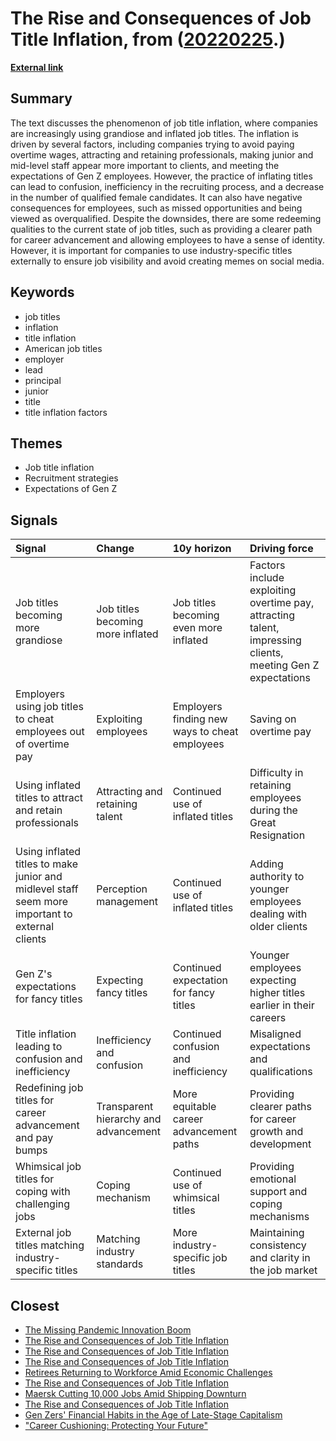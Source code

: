 # __The Rise and Consequences of Job Title Inflation__, from ([20220225](https://kghosh.substack.com/p/20220225).)

__[External link](https://www.businessinsider.com/job-title-inflation-gen-z-great-resignation-overtime-pay-resume-2023-2?utm_source=substack&utm_medium=email)__



## Summary

The text discusses the phenomenon of job title inflation, where companies are increasingly using grandiose and inflated job titles. The inflation is driven by several factors, including companies trying to avoid paying overtime wages, attracting and retaining professionals, making junior and mid-level staff appear more important to clients, and meeting the expectations of Gen Z employees. However, the practice of inflating titles can lead to confusion, inefficiency in the recruiting process, and a decrease in the number of qualified female candidates. It can also have negative consequences for employees, such as missed opportunities and being viewed as overqualified. Despite the downsides, there are some redeeming qualities to the current state of job titles, such as providing a clearer path for career advancement and allowing employees to have a sense of identity. However, it is important for companies to use industry-specific titles externally to ensure job visibility and avoid creating memes on social media.

## Keywords

* job titles
* inflation
* title inflation
* American job titles
* employer
* lead
* principal
* junior
* title
* title inflation factors

## Themes

* Job title inflation
* Recruitment strategies
* Expectations of Gen Z

## Signals

| Signal                                                                                          | Change                                | 10y horizon                                   | Driving force                                                                                              |
|:------------------------------------------------------------------------------------------------|:--------------------------------------|:----------------------------------------------|:-----------------------------------------------------------------------------------------------------------|
| Job titles becoming more grandiose                                                              | Job titles becoming more inflated     | Job titles becoming even more inflated        | Factors include exploiting overtime pay, attracting talent, impressing clients, meeting Gen Z expectations |
| Employers using job titles to cheat employees out of overtime pay                               | Exploiting employees                  | Employers finding new ways to cheat employees | Saving on overtime pay                                                                                     |
| Using inflated titles to attract and retain professionals                                       | Attracting and retaining talent       | Continued use of inflated titles              | Difficulty in retaining employees during the Great Resignation                                             |
| Using inflated titles to make junior and midlevel staff seem more important to external clients | Perception management                 | Continued use of inflated titles              | Adding authority to younger employees dealing with older clients                                           |
| Gen Z's expectations for fancy titles                                                           | Expecting fancy titles                | Continued expectation for fancy titles        | Younger employees expecting higher titles earlier in their careers                                         |
| Title inflation leading to confusion and inefficiency                                           | Inefficiency and confusion            | Continued confusion and inefficiency          | Misaligned expectations and qualifications                                                                 |
| Redefining job titles for career advancement and pay bumps                                      | Transparent hierarchy and advancement | More equitable career advancement paths       | Providing clearer paths for career growth and development                                                  |
| Whimsical job titles for coping with challenging jobs                                           | Coping mechanism                      | Continued use of whimsical titles             | Providing emotional support and coping mechanisms                                                          |
| External job titles matching industry-specific titles                                           | Matching industry standards           | More industry-specific job titles             | Maintaining consistency and clarity in the job market                                                      |

## Closest

* [The Missing Pandemic Innovation Boom](99bc8113e8e7bacc050e12acdae75e14)
* [The Rise and Consequences of Job Title Inflation](44cf553e3e10402a0686ceb5ba819f81)
* [The Rise and Consequences of Job Title Inflation](44cf553e3e10402a0686ceb5ba819f81)
* [The Rise and Consequences of Job Title Inflation](44cf553e3e10402a0686ceb5ba819f81)
* [Retirees Returning to Workforce Amid Economic Challenges](2a489a36a1fa238ae4e3d65423f52e92)
* [The Rise and Consequences of Job Title Inflation](44cf553e3e10402a0686ceb5ba819f81)
* [Maersk Cutting 10,000 Jobs Amid Shipping Downturn](fe0fa010236638102357dc2950da60ec)
* [The Rise and Consequences of Job Title Inflation](44cf553e3e10402a0686ceb5ba819f81)
* [Gen Zers' Financial Habits in the Age of Late-Stage Capitalism](1b41206075bb58ef4a1bcb8a6d82ffc0)
* ["Career Cushioning: Protecting Your Future"](9f6a82373421931ea7e960ae526ff457)